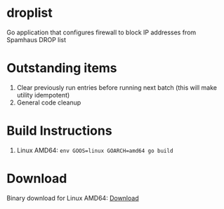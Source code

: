 # droplist

Go application that configures firewall to block IP addresses from Spamhaus DROP list

# Outstanding items
1) Clear previously run entries before running next batch (this will make utility idempotent)
2) General code cleanup

# Build Instructions

1) Linux AMD64: `env GOOS=linux GOARCH=amd64 go build`

# Download

Binary download for Linux AMD64: [Download](https://github.com/mkez00/droplist/raw/master/bin/droplist.zip)